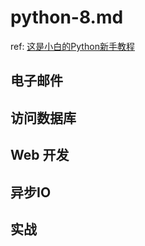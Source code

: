 # python-8.md

ref: [这是小白的Python新手教程][]

[这是小白的Python新手教程]: https://www.liaoxuefeng.com/wiki/1016959663602400

## 电子邮件

## 访问数据库

## Web 开发

## 异步IO

## 实战
